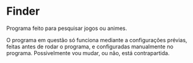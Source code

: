 # Finder
 
Programa feito para pesquisar jogos ou animes.

O programa em questão só funciona mediante a configurações prévias,
feitas antes de rodar o programa, e configuradas manualmente no programa.
Possivelmente vou mudar, ou não, está contrapartida.